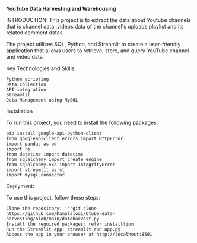 
**YouTube Data Harvesting and Warehousing**

INTRODUCTION:
This project is to extract the data about Youtube channels that is channel data ,videos data of the channel's uploads playlist and its related comment datas. 

 The project utilizes SQL, Python, and Streamlit to create a user-friendly application that allows users to retrieve, store, and query YouTube channel and video data.

Key Technologies and Skills

    Python scripting
    Data Collection
    API integration
    Streamlit
    Data Management using MySQL 

Installation

To run this project, you need to install the following packages:

    pip install google-api-python-client
    from googleapiclient.errors import HttpError
    import pandas as pd
    import re
    from datetime import datetime
    from sqlalchemy import create_engine
    from sqlalchemy.exc import IntegrityError
    import streamlit as st
    import mysql.connector

Deplyment:

To use this project, follow these steps:

    Clone the repository: '''git clone https://github.com/Kamalalogi/Utube-data-harvesting/blob/main/dataharvest.py
    Install the required packages: refer installtion
    Run the Streamlit app: streamlit run app.py
    Access the app in your browser at http://localhost:8501



